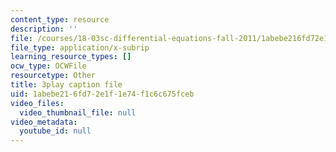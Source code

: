 ```yaml
---
content_type: resource
description: ''
file: /courses/18-03sc-differential-equations-fall-2011/1abebe216fd72e1f1e74f1c6c675fceb_qZHseRxAWZ8.srt
file_type: application/x-subrip
learning_resource_types: []
ocw_type: OCWFile
resourcetype: Other
title: 3play caption file
uid: 1abebe21-6fd7-2e1f-1e74-f1c6c675fceb
video_files:
  video_thumbnail_file: null
video_metadata:
  youtube_id: null
---
```

